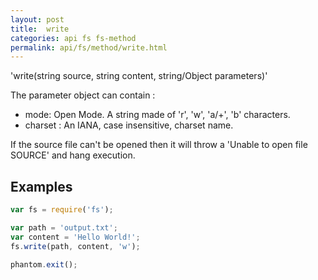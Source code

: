 ```yaml
---
layout: post
title:  write
categories: api fs fs-method
permalink: api/fs/method/write.html
---
```


'write(string source, string content, string/Object parameters)'

The parameter object can contain :

 - mode: Open Mode. A string made of 'r', 'w', 'a/+', 'b' characters.
 - charset : An IANA, case insensitive, charset name.

 If the source file can't be opened then it will throw a 'Unable to open file SOURCE' and hang execution.

## Examples

```javascript
var fs = require('fs');

var path = 'output.txt';
var content = 'Hello World!';
fs.write(path, content, 'w');

phantom.exit();
```
